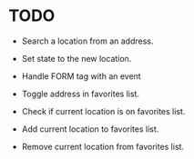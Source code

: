 # TODO

* Search a location from an address.

* Set state to the new location.

* Handle FORM tag with an event

* Toggle address in favorites list.

* Check if current location is on favorites list.

* Add current location to favorites list.

* Remove current location from favorites list.